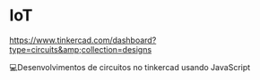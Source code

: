 # IoT
https://www.tinkercad.com/dashboard?type=circuits&amp;collection=designs

💻Desenvolvimentos de circuitos no tinkercad usando JavaScript
